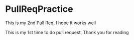 # PullReqPractice

This is my 2nd Pull Req, I hope it works well


This is my 1st time to do pull request, Thank you for reading